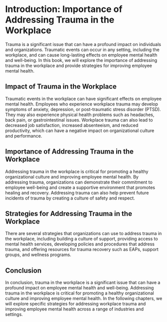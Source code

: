 Introduction: Importance of Addressing Trauma in the Workplace
==============================================================

Trauma is a significant issue that can have a profound impact on individuals and organizations. Traumatic events can occur in any setting, including the workplace, and can cause long-lasting effects on employee mental health and well-being. In this book, we will explore the importance of addressing trauma in the workplace and provide strategies for improving employee mental health.

Impact of Trauma in the Workplace
---------------------------------

Traumatic events in the workplace can have significant effects on employee mental health. Employees who experience workplace trauma may develop symptoms of anxiety, depression, or post-traumatic stress disorder (PTSD). They may also experience physical health problems such as headaches, back pain, or gastrointestinal issues. Workplace trauma can also lead to decreased job satisfaction, increased absenteeism, and reduced productivity, which can have a negative impact on organizational culture and performance.

Importance of Addressing Trauma in the Workplace
------------------------------------------------

Addressing trauma in the workplace is critical for promoting a healthy organizational culture and improving employee mental health. By addressing trauma, organizations can demonstrate their commitment to employee well-being and create a supportive environment that promotes healing and recovery. Addressing trauma can also help prevent future incidents of trauma by creating a culture of safety and respect.

Strategies for Addressing Trauma in the Workplace
-------------------------------------------------

There are several strategies that organizations can use to address trauma in the workplace, including building a culture of support, providing access to mental health services, developing policies and procedures that address trauma, and offering resources for trauma recovery such as EAPs, support groups, and wellness programs.

Conclusion
----------

In conclusion, trauma in the workplace is a significant issue that can have a profound impact on employee mental health and well-being. Addressing trauma in the workplace is critical for promoting a healthy organizational culture and improving employee mental health. In the following chapters, we will explore specific strategies for addressing workplace trauma and improving employee mental health across a range of industries and settings.
